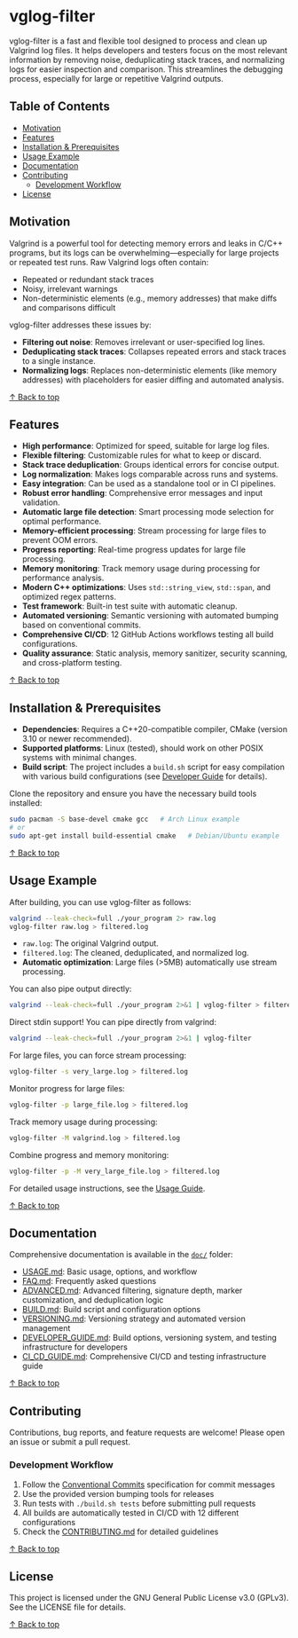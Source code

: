 # vglog-filter

vglog-filter is a fast and flexible tool designed to process and clean up Valgrind log files. It helps developers and testers focus on the most relevant information by removing noise, deduplicating stack traces, and normalizing logs for easier inspection and comparison. This streamlines the debugging process, especially for large or repetitive Valgrind outputs.

## Table of Contents

- [Motivation](#motivation)
- [Features](#features)
- [Installation & Prerequisites](#installation--prerequisites)
- [Usage Example](#usage-example)
- [Documentation](#documentation)
- [Contributing](#contributing)
  - [Development Workflow](#development-workflow)
- [License](#license)

## Motivation

Valgrind is a powerful tool for detecting memory errors and leaks in C/C++ programs, but its logs can be overwhelming—especially for large projects or repeated test runs. Raw Valgrind logs often contain:
- Repeated or redundant stack traces
- Noisy, irrelevant warnings
- Non-deterministic elements (e.g., memory addresses) that make diffs and comparisons difficult

vglog-filter addresses these issues by:
- **Filtering out noise**: Removes irrelevant or user-specified log lines.
- **Deduplicating stack traces**: Collapses repeated errors and stack traces to a single instance.
- **Normalizing logs**: Replaces non-deterministic elements (like memory addresses) with placeholders for easier diffing and automated analysis.

[↑ Back to top](#vglog-filter)

## Features

- **High performance**: Optimized for speed, suitable for large log files.
- **Flexible filtering**: Customizable rules for what to keep or discard.
- **Stack trace deduplication**: Groups identical errors for concise output.
- **Log normalization**: Makes logs comparable across runs and systems.
- **Easy integration**: Can be used as a standalone tool or in CI pipelines.
- **Robust error handling**: Comprehensive error messages and input validation.
- **Automatic large file detection**: Smart processing mode selection for optimal performance.
- **Memory-efficient processing**: Stream processing for large files to prevent OOM errors.
- **Progress reporting**: Real-time progress updates for large file processing.
- **Memory monitoring**: Track memory usage during processing for performance analysis.
- **Modern C++ optimizations**: Uses `std::string_view`, `std::span`, and optimized regex patterns.
- **Test framework**: Built-in test suite with automatic cleanup.
- **Automated versioning**: Semantic versioning with automated bumping based on conventional commits.
- **Comprehensive CI/CD**: 12 GitHub Actions workflows testing all build configurations.
- **Quality assurance**: Static analysis, memory sanitizer, security scanning, and cross-platform testing.

[↑ Back to top](#vglog-filter)

## Installation & Prerequisites

- **Dependencies**: Requires a C++20-compatible compiler, CMake (version 3.10 or newer recommended).
- **Supported platforms**: Linux (tested), should work on other POSIX systems with minimal changes.
- **Build script**: The project includes a `build.sh` script for easy compilation with various build configurations (see [Developer Guide](doc/DEVELOPER_GUIDE.md#build-options) for details).

Clone the repository and ensure you have the necessary build tools installed:
```sh
sudo pacman -S base-devel cmake gcc   # Arch Linux example
# or
sudo apt-get install build-essential cmake   # Debian/Ubuntu example
```

[↑ Back to top](#vglog-filter)

## Usage Example

After building, you can use vglog-filter as follows:

```sh
valgrind --leak-check=full ./your_program 2> raw.log
vglog-filter raw.log > filtered.log
```

- `raw.log`: The original Valgrind output.
- `filtered.log`: The cleaned, deduplicated, and normalized log.
- **Automatic optimization**: Large files (>5MB) automatically use stream processing.

You can also pipe output directly:
```sh
valgrind --leak-check=full ./your_program 2>&1 | vglog-filter > filtered.log
```

Direct stdin support! You can pipe directly from valgrind:
```sh
valgrind --leak-check=full ./your_program 2>&1 | vglog-filter
```

For large files, you can force stream processing:
```sh
vglog-filter -s very_large.log > filtered.log
```

Monitor progress for large files:
```sh
vglog-filter -p large_file.log > filtered.log
```

Track memory usage during processing:
```sh
vglog-filter -M valgrind.log > filtered.log
```

Combine progress and memory monitoring:
```sh
vglog-filter -p -M very_large_file.log > filtered.log
```

For detailed usage instructions, see the [Usage Guide](doc/USAGE.md).

[↑ Back to top](#vglog-filter)

## Documentation

Comprehensive documentation is available in the [`doc/`](doc/) folder:

- [USAGE.md](doc/USAGE.md): Basic usage, options, and workflow
- [FAQ.md](doc/FAQ.md): Frequently asked questions
- [ADVANCED.md](doc/ADVANCED.md): Advanced filtering, signature depth, marker customization, and deduplication logic
- [BUILD.md](doc/BUILD.md): Build script and configuration options
- [VERSIONING.md](doc/VERSIONING.md): Versioning strategy and automated version management
- [DEVELOPER_GUIDE.md](doc/DEVELOPER_GUIDE.md): Build options, versioning system, and testing infrastructure for developers
- [CI_CD_GUIDE.md](doc/CI_CD_GUIDE.md): Comprehensive CI/CD and testing infrastructure guide

[↑ Back to top](#vglog-filter)

## Contributing

Contributions, bug reports, and feature requests are welcome! Please open an issue or submit a pull request.

### Development Workflow
1. Follow the [Conventional Commits](https://www.conventionalcommits.org/) specification for commit messages
2. Use the provided version bumping tools for releases
3. Run tests with `./build.sh tests` before submitting pull requests
4. All builds are automatically tested in CI/CD with 12 different configurations
5. Check the [CONTRIBUTING.md](.github/CONTRIBUTING.md) for detailed guidelines

[↑ Back to top](#vglog-filter)

## License

This project is licensed under the GNU General Public License v3.0 (GPLv3). See the LICENSE file for details.

[↑ Back to top](#vglog-filter)